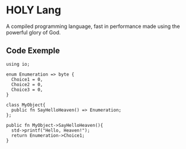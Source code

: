 # HOLY Lang
A compiled programming language, fast in performance made using the powerful glory of God.

## Code Exemple

```custom
using io;

enum Enumeration => byte {
  Choice1 = 0,
  Choice2 = 0,
  Choice3 = 0,
}

class MyObject{
  public fn SayHelloHeaven() => Enumeration;
};

public fn MyObject->SayHelloHeaven(){
  std->printf("Hello, Heaven!");
  return Enumeration->Choice1;
}

```

